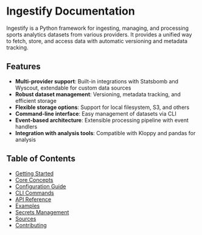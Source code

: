 # Ingestify Documentation

Ingestify is a Python framework for ingesting, managing, and processing sports analytics datasets from various providers. It provides a unified way to fetch, store, and access data with automatic versioning and metadata tracking.

## Features

- **Multi-provider support**: Built-in integrations with Statsbomb and Wyscout, extendable for custom data sources
- **Robust dataset management**: Versioning, metadata tracking, and efficient storage
- **Flexible storage options**: Support for local filesystem, S3, and others
- **Command-line interface**: Easy management of datasets via CLI
- **Event-based architecture**: Extensible processing pipeline with event handlers
- **Integration with analysis tools**: Compatible with Kloppy and pandas for analysis

## Table of Contents

- [Getting Started](./getting_started.md)
- [Core Concepts](./core_concepts.md)
- [Configuration Guide](./configuration.md)
- [CLI Commands](./cli_commands.md)
- [API Reference](./api_reference.md)
- [Examples](./examples.md)
- [Secrets Management](./secrets_management.md)
- [Sources](./sources/index.md)
- [Contributing](./contributing.md)